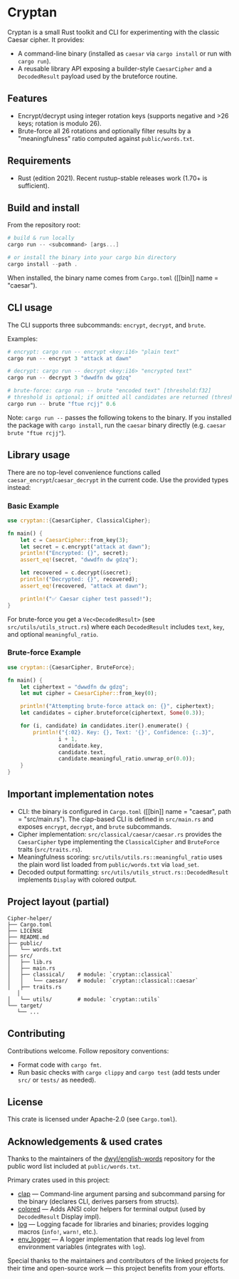 # Cryptan

Cryptan is a small Rust toolkit and CLI for experimenting with the classic Caesar cipher. It provides:

- A command-line binary (installed as `caesar` via `cargo install` or run with `cargo run`).
- A reusable library API exposing a builder-style `CaesarCipher` and a `DecodedResult` payload used by the bruteforce routine.

## Features

- Encrypt/decrypt using integer rotation keys (supports negative and >26 keys; rotation is modulo 26).
- Brute-force all 26 rotations and optionally filter results by a "meaningfulness" ratio computed against `public/words.txt`.

## Requirements

- Rust (edition 2021). Recent rustup-stable releases work (1.70+ is sufficient).

## Build and install

From the repository root:

```powershell
# build & run locally
cargo run -- <subcommand> [args...]

# or install the binary into your cargo bin directory
cargo install --path .
```

When installed, the binary name comes from `Cargo.toml` ([[bin]] name = "caesar").

## CLI usage

The CLI supports three subcommands: `encrypt`, `decrypt`, and `brute`.

Examples:

```powershell
# encrypt: cargo run -- encrypt <key:i16> "plain text"
cargo run -- encrypt 3 "attack at dawn"

# decrypt: cargo run -- decrypt <key:i16> "encrypted text"
cargo run -- decrypt 3 "dwwdfn dw gdzq"

# brute-force: cargo run -- brute "encoded text" [threshold:f32]
# threshold is optional; if omitted all candidates are returned (threshold defaults to 0.0)
cargo run -- brute "ftue rcjj" 0.6
```

Note: `cargo run --` passes the following tokens to the binary. If you installed the package with `cargo install`, run the `caesar` binary directly (e.g. `caesar brute "ftue rcjj"`).

## Library usage

There are no top-level convenience functions called `caesar_encrypt`/`caesar_decrypt` in the current code. Use the provided types instead:

### Basic Example

```rust
use cryptan::{CaesarCipher, ClassicalCipher};

fn main() {
    let c = CaesarCipher::from_key(3);
    let secret = c.encrypt("attack at dawn");
    println!("Encrypted: {}", secret);
    assert_eq!(secret, "dwwdfn dw gdzq");

    let recovered = c.decrypt(&secret);
    println!("Decrypted: {}", recovered);
    assert_eq!(recovered, "attack at dawn");

    println!("✅ Caesar cipher test passed!");
}
```

For brute-force you get a `Vec<DecodedResult>` (see `src/utils/utils_struct.rs`) where each `DecodedResult` includes `text`, `key`, and optional `meaningful_ratio`.

### Brute-force Example

```rust
use cryptan::{CaesarCipher, BruteForce};

fn main() {
    let ciphertext = "dwwdfn dw gdzq";
    let mut cipher = CaesarCipher::from_key(0);

    println!("Attempting brute-force attack on: {}", ciphertext);
    let candidates = cipher.bruteforce(ciphertext, Some(0.3));

    for (i, candidate) in candidates.iter().enumerate() {
        println!("{:02}. Key: {}, Text: '{}', Confidence: {:.3}",
                i + 1,
                candidate.key,
                candidate.text,
                candidate.meaningful_ratio.unwrap_or(0.0));
    }
}
```

## Important implementation notes

- CLI: the binary is configured in `Cargo.toml` ([[bin]] name = "caesar", path = "src/main.rs"). The clap-based CLI is defined in `src/main.rs` and exposes `encrypt`, `decrypt`, and `brute` subcommands.
- Cipher implementation: `src/classical/caesar/caesar.rs` provides the `CaesarCipher` type implementing the `ClassicalCipher` and `BruteForce` traits (`src/traits.rs`).
- Meaningfulness scoring: `src/utils/utils.rs::meaningful_ratio` uses the plain word list loaded from `public/words.txt` via `load_set`.
- Decoded output formatting: `src/utils/utils_struct.rs::DecodedResult` implements `Display` with colored output.

## Project layout (partial)

```
Cipher-helper/
├── Cargo.toml
├── LICENSE
├── README.md
├── public/
│   └── words.txt
├── src/
│   ├── lib.rs
│   ├── main.rs
│   ├── classical/    # module: `cryptan::classical`
│   │   └── caesar/   # module: `cryptan::classical::caesar`
│   ├── traits.rs
   │   
│   └── utils/        # module: `cryptan::utils`
└── target/
   └── ...
```

## Contributing

Contributions welcome. Follow repository conventions:

- Format code with `cargo fmt`.
- Run basic checks with `cargo clippy` and `cargo test` (add tests under `src/` or `tests/` as needed).

## License

This crate is licensed under Apache-2.0 (see `Cargo.toml`).

## Acknowledgements & used crates

Thanks to the maintainers of the [dwyl/english-words](https://github.com/dwyl/english-words) repository for the public word list included at `public/words.txt`.

Primary crates used in this project:

- [clap](https://crates.io/crates/clap) — Command-line argument parsing and subcommand parsing for the binary (declares CLI, derives parsers from structs).
- [colored](https://crates.io/crates/colored) — Adds ANSI color helpers for terminal output (used by `DecodedResult` Display impl).
- [log](https://crates.io/crates/log) — Logging facade for libraries and binaries; provides logging macros (`info!`, `warn!`, etc.).
- [env_logger](https://crates.io/crates/env_logger) — A logger implementation that reads log level from environment variables (integrates with `log`).

Special thanks to the maintainers and contributors of the linked projects for their time and open-source work — this project benefits from your efforts.